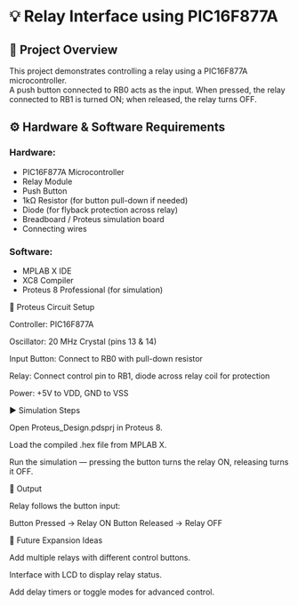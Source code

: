 # 💡 Relay Interface using PIC16F877A

## 🔧 Project Overview
This project demonstrates controlling a relay using a PIC16F877A microcontroller.  
A push button connected to RB0 acts as the input. When pressed, the relay connected to RB1 is turned ON; when released, the relay turns OFF.

## ⚙️ Hardware & Software Requirements

### Hardware:
- PIC16F877A Microcontroller
- Relay Module
- Push Button
- 1kΩ Resistor (for button pull-down if needed)
- Diode (for flyback protection across relay)
- Breadboard / Proteus simulation board
- Connecting wires

### Software:
- MPLAB X IDE
- XC8 Compiler
- Proteus 8 Professional (for simulation)

🧩 Proteus Circuit Setup

Controller: PIC16F877A

Oscillator: 20 MHz Crystal (pins 13 & 14)

Input Button: Connect to RB0 with pull-down resistor

Relay: Connect control pin to RB1, diode across relay coil for protection

Power: +5V to VDD, GND to VSS

▶️ Simulation Steps

Open Proteus_Design.pdsprj in Proteus 8.

Load the compiled .hex file from MPLAB X.

Run the simulation — pressing the button turns the relay ON, releasing turns it OFF.

📸 Output

Relay follows the button input:

Button Pressed → Relay ON
Button Released → Relay OFF

🧰 Future Expansion Ideas

Add multiple relays with different control buttons.

Interface with LCD to display relay status.

Add delay timers or toggle modes for advanced control.
